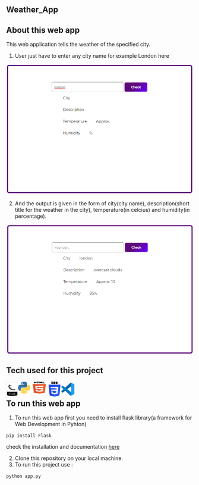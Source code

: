 ## Weather_App

## About this web app

This web application tells the weather of the specified city. 

1. User just have to enter any city name for example London here

![This is an image](static/city.png)
<br>

2. And the output is given in the form of city(city name), description(short title for the weather in the city), temperature(in celcius) and humidity(in percentage).

![This is an image](static/output.png)
<br>

## Tech used for this project
<a href="https://palletsprojects.com/p/flask/"> <img width="32" height="40" align="left" alt="Flask "  src="static/icons/flask.png" /> </a>
<a href="https://www.python.org/about/"> <img align="left" alt="Python"  src="static/icons/python.png" /> </a> 
<img width="50" height="32" align="left" alt="HTML5"  src="static/icons/html5.png" />
<img width="32" height="40" align="left" alt="CSS3"  src="static/icons/css.png" />
<a href="https://code.visualstudio.com/docs"> <img width="40" height="40" align="left" alt="VSCode"  src="static/icons/vscode.png" /> </a>
<br>

## To run this web app
1. To run this web app first you need to install flask library(a framework for Web Development in Pyhton)
```
pip install Flask
```
check the installation and documentation [here](https://pypi.org/project/Flask/)

2. Clone this repository on your local machine.
3. To run this project use : 
```
python app.py
```
